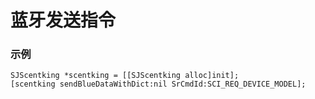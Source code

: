 # 蓝牙发送指令

### 示例
    SJScentking *scentking = [[SJScentking alloc]init];
    [scentking sendBlueDataWithDict:nil SrCmdId:SCI_REQ_DEVICE_MODEL];
